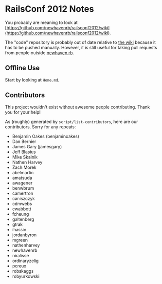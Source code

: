 RailsConf 2012 Notes
====================

You probably are meaning to look at [https://github.com/newhavenrb/railsconf2012/wiki](https://github.com/newhavenrb/railsconf2012/wiki).

The "code" repository is probably out of date relative to [the wiki](https://github.com/newhavenrb/railsconf2012/wiki) because it has to be pushed manually.  However, it is still useful for taking pull requests from people outside [newhaven.rb](http://www.newhavenrb.org/).

Offline Use
-----------

Start by looking at `Home.md`.

Contributors
------------

This project wouldn't exist without awesome people contributing.  Thank you for your help!

As (roughly) generated by `script/list-contributors`, here are our contributors.  Sorry for any repeats:

* Benjamin Oakes (benjaminoakes)
* Dan Bernier
* James Gary (jamesgary)
* Jeff Blasius
* Mike Skalnik
* Nathen Harvey
* Zach Morek
* abelmartin
* amatsuda
* awagener
* benwbrum
* camertron
* caniszczyk
* cdmwebs
* cwabbott
* fcheung
* galtenberg
* gtrak
* ihassin
* jordanbyron
* mgreen
* nathenharvey
* newhavenrb
* niralisse
* ordinaryzelig
* pcreux
* robskaggs
* robyurkowski
